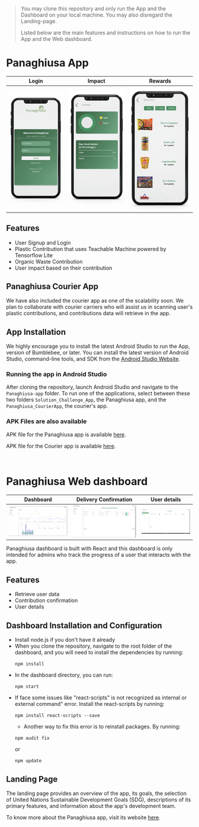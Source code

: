 > You may clone this repository and only run the App and  the Dashboard on your local machine. You may also disregard the Landing-page. 
> 
> Listed below are the main features and instructions on how to run the App and the Web dashboard.

# Panaghiusa App  

Login | Impact | Rewards
--- | --- | --- 
![](https://raw.githubusercontent.com/GinoongFlores/panaghiusa/main/landing-page/img/app-img/login.png) | ![](https://raw.githubusercontent.com/GinoongFlores/panaghiusa/main/landing-page/img/app-img/impact.png) | ![](https://raw.githubusercontent.com/GinoongFlores/panaghiusa/main/landing-page/img/app-img/rewards.png)

## Features 
- User Signup and Login
- Plastic Contribution that uses Teachable Machine powered by Tensorflow Lite
- Organic Waste Contribution
- User impact based on their contribution

## Panaghiusa Courier App
We have also included the courier app as one of the scalability soon. We plan to collaborate with courier carriers who will assist us in scanning user's plastic contributions, and contributions data will retrieve in the app. 
## App Installation

We highly encourage you to install the latest Android Studio to run the App, version of Bumblebee, or later. You can install the latest version of Android Studio, command-line tools, and SDK from the [Android Studio Website](https://developer.android.com/studio). 

### Running the app in Android Studio

After cloning the repository, launch Android Studio and navigate to the ```Panaghiusa-app``` folder. To run one of the applications, select between these two folders ```Solution_Challenge_App```, the Panaghiusa app, and the ```Panaghiusa_CourierApp```, the courier's app.

### APK Files are also available

APK file for the Panaghiusa app is available [here](https://drive.google.com/file/d/1K1Rr32NnYCVmwMZXGoz4b7iieusuScxX/view?usp=sharing). 

APK file for the Courier app is available [here](https://drive.google.com/file/d/11GowqiVtVS1I0lf32OFkT5ehMqlR2nDe/view?usp=sharing).


<br />

# Panaghiusa Web dashboard
Dashboard | Delivery Confirmation | User details
--- | --- | --- 
![](https://raw.githubusercontent.com/GinoongFlores/panaghiusa/main/landing-page/img/dashboard-img/dashboard.png) | ![](https://raw.githubusercontent.com/GinoongFlores/panaghiusa/main/landing-page/img/dashboard-img/delivery.png) | ![](https://raw.githubusercontent.com/GinoongFlores/panaghiusa/main/landing-page/img/dashboard-img/user.png)

Panaghiusa dashboard is built with React and this dashboard is only intended for admins who track the progress of a user that interacts with the app.

## Features 
- Retrieve user data
- Contribution confirmation
- User details

## Dashboard Installation and Configuration
 - Install node.js if you don't have it already
 - When you clone the repository, navigate to the root folder of the dashboard, and you will need to install the dependencies by running: 
    ```
    npm install
    ```
  - In the dashboard directory, you can run: 
    ```
    npm start
    ```
  - If face some issues like "react-scripts" is not recognized as internal or external command" error. Install the react-scripts by running: 
    ```
    npm install react-scripts --save
    ```
    - Another way to fix this error is to reinstall packages. By running: 
     ```
    npm audit fix
    ```
      or 
    ```
    npm update
    ```
## Landing Page 
The landing page provides an overview of the app, its goals, the selection of United Nations Sustainable Development Goals (SDG), descriptions of its primary features, and information about the app's development team.

To know more about the Panaghiusa app, visit its website [here](https://panaghiusa.netlify.app/). 

